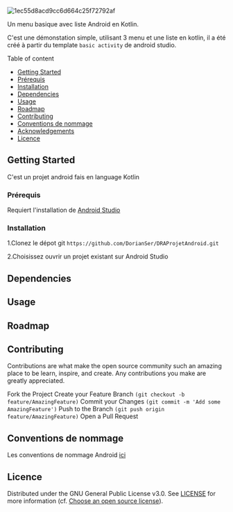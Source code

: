 ![1ec55d8acd9cc6d664c25f72792af](https://user-images.githubusercontent.com/90380122/143004653-099a0106-0b8e-499e-bbaf-3f9e28fc0519.jpg)

Un menu basique avec liste Android en Kotlin.

C'est une démonstation simple, utilisant 3 menu et une liste en kotlin, il a été créé à partir du template ```basic activity``` de android studio.

Table of content 
* [Getting Started](#getting-started)
* [Prérequis](#prérequis)
* [Installation](#installation)
* [Dependencies](#dependencies)
* [Usage](#usage)
* [Roadmap](#roadmap)
* [Contributing](#contributing)
* [Conventions de nommage](#conventions-de-nommage)
* [Acknowledgements](#acknowledgements)
* [Licence](#licence)
<!-- * [License](#license) -->

## Getting Started

C'est un projet android fais en language Kotlin

### Prérequis
Requiert l'installation de [Android Studio](https://developer.android.com/studio)

### Installation
1.Clonez le dépot git ```https://github.com/DorianSer/DRAProjetAndroid.git```

2.Choisissez ouvrir un projet existant sur Android Studio

## Dependencies
## Usage
## Roadmap
## Contributing
Contributions are what make the open source community such an amazing place to be learn, inspire, and create. Any contributions you make are greatly appreciated.

Fork the Project
Create your Feature Branch ```(git checkout -b feature/AmazingFeature)```
Commit your Changes ```(git commit -m 'Add some AmazingFeature')```
Push to the Branch ```(git push origin feature/AmazingFeature)```
Open a Pull Request

## Conventions de nommage
Les conventions de nommage Android [ici](https://gitlab.com/chillcoding-at-the-beach/kotlin-for-android/-/wikis/Naming-Convention)

## Licence
Distributed under the GNU General Public License v3.0. See [LICENSE]() for more information (cf. [Choose an open source license](https://choosealicense.com/)).
